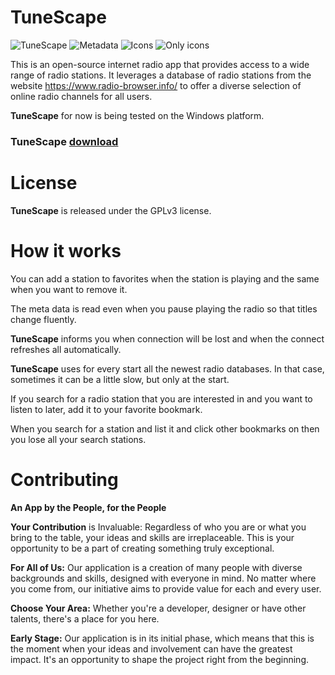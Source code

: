
# TuneScape
![TuneScape](https://github.com/grzesiekkedzior/TuneScape/assets/23739158/b3c17cfc-7a72-4e4e-8c8c-61887e0eb7bf)
![Metadata](https://github.com/grzesiekkedzior/TuneScape/assets/23739158/6c890235-b6e7-4240-a506-63eea7b042d0)
![Icons](https://github.com/grzesiekkedzior/TuneScape/assets/23739158/54248257-72fa-41aa-85f0-7eab52f9a84f)
![Only icons](https://github.com/grzesiekkedzior/TuneScape/assets/23739158/17d99dd5-7e9c-4a80-b65a-6c25217f9fa8)


This is an open-source internet radio app that provides access to a wide range of radio stations. It leverages a database of radio stations from the website https://www.radio-browser.info/ to offer a diverse selection of online radio channels for all users.

**TuneScape** for now is being tested on the Windows platform.

### TuneScape [download](https://sourceforge.net/projects/tunescape/)

# License
**TuneScape** is released under the GPLv3 license.

# How it works

You can add a station to favorites when the station is playing and the same when you want to remove it.

The meta data is read even when you pause playing the radio so that titles change fluently.

**TuneScape** informs you when connection will be lost and when the connect refreshes all automatically.

**TuneScape** uses for every start all the newest radio databases. In that case, sometimes it can be a little slow, but only at the start.

If you search for a radio station that you are interested in and you want to listen to later, add it to your favorite bookmark.

When you search for a station and list it and click other bookmarks on then you lose all your search stations.

# Contributing

**An App by the People, for the People**

**Your Contribution** is Invaluable: Regardless of who you are or what you bring to the table, your ideas and skills are irreplaceable. This is your opportunity to be a part of creating something truly exceptional.

**For All of Us:** Our application is a creation of many people with diverse backgrounds and skills, designed with everyone in mind. No matter where you come from, our initiative aims to provide value for each and every user.

**Choose Your Area:** Whether you're a developer, designer or have other talents, there's a place for you here.

**Early Stage:** Our application is in its initial phase, which means that this is the moment when your ideas and involvement can have the greatest impact. It's an opportunity to shape the project right from the beginning.
